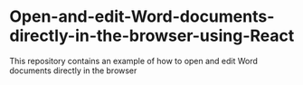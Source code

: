 # Open-and-edit-Word-documents-directly-in-the-browser-using-React
This repository contains an example of how to open and edit Word documents directly in the browser
